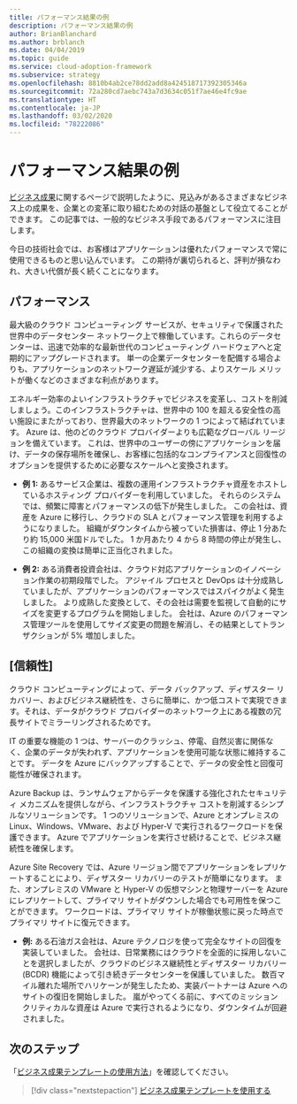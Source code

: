 ```yaml
---
title: パフォーマンス結果の例
description: パフォーマンス結果の例
author: BrianBlanchard
ms.author: brblanch
ms.date: 04/04/2019
ms.topic: guide
ms.service: cloud-adoption-framework
ms.subservice: strategy
ms.openlocfilehash: 8810b4ab2ce78dd2add8a424518717392305346a
ms.sourcegitcommit: 72a280cd7aebc743a7d3634c051f7ae46e4fc9ae
ms.translationtype: HT
ms.contentlocale: ja-JP
ms.lasthandoff: 03/02/2020
ms.locfileid: "78222086"
---
```

# <a name="examples-of-performance-outcomes"></a>パフォーマンス結果の例

[ビジネス成果](./index.md)に関するページで説明したように、見込みがあるさまざまなビジネス上の成果を、企業との変革に取り組むための対話の基盤として役立てることができます。 この記事では、一般的なビジネス手段であるパフォーマンスに注目します。

今日の技術社会では、お客様はアプリケーションは優れたパフォーマンスで常に使用できるものと思い込んでいます。 この期待が裏切られると、評判が損なわれ、大きい代償が長く続くことになります。

## <a name="performance"></a>パフォーマンス

最大級のクラウド コンピューティング サービスが、セキュリティで保護された世界中のデータセンター ネットワーク上で稼働しています。これらのデータセンターは、迅速で効率的な最新世代のコンピューティング ハードウェアへと定期的にアップグレードされます。 単一の企業データセンターを配備する場合よりも、アプリケーションのネットワーク遅延が減少する、よりスケール メリットが働くなどのさまざまな利点があります。

エネルギー効率のよいインフラストラクチャでビジネスを変革し、コストを削減しましょう。このインフラストラクチャは、世界中の 100 を超える安全性の高い施設にまたがっており、世界最大のネットワークの 1 つによって結ばれています。 Azure は、他のどのクラウド プロバイダーよりも広範なグローバル リージョンを備えています。 これは、世界中のユーザーの傍にアプリケーションを届け、データの保存場所を確保し、お客様に包括的なコンプライアンスと回復性のオプションを提供するために必要なスケールへと変換されます。

- **例 1:** あるサービス企業は、複数の運用インフラストラクチャ資産をホストしているホスティング プロバイダーを利用していました。 それらのシステムでは、頻繁に障害とパフォーマンスの低下が発生しました。 この会社は、資産を Azure に移行し、クラウドの SLA とパフォーマンス管理を利用するようになりました。 組織がダウンタイムから被っていた損害は、停止 1 分あたり約 15,000 米国ドルでした。 1 か月あたり 4 から 8 時間の停止が発生し、この組織の変換は簡単に正当化されました。

- **例 2:** ある消費者投資会社は、クラウド対応アプリケーションのイノベーション作業の初期段階でした。 アジャイル プロセスと DevOps は十分成熟していましたが、アプリケーションのパフォーマンスではスパイクがよく発生しました。 より成熟した変換として、その会社は需要を監視して自動的にサイズを変更するプログラムを開始しました。 会社は、Azure のパフォーマンス管理ツールを使用してサイズ変更の問題を解消し、その結果としてトランザクションが 5% 増加しました。

## <a name="reliability"></a>[信頼性]

クラウド コンピューティングによって、データ バックアップ、ディザスター リカバリー、およびビジネス継続性を、さらに簡単に、かつ低コストで実現できます。それは、データがクラウド プロバイダーのネットワーク上にある複数の冗長サイトでミラーリングされるためです。

IT の重要な機能の 1 つは、サーバーのクラッシュ、停電、自然災害に関係なく、企業のデータが失われず、アプリケーションを使用可能な状態に維持することです。 データを Azure にバックアップすることで、データの安全性と回復可能性が確保されます。

Azure Backup は、ランサムウェアからデータを保護する強化されたセキュリティ メカニズムを提供しながら、インフラストラクチャ コストを削減するシンプルなソリューションです。 1 つのソリューションで、Azure とオンプレミスの Linux、Windows、VMware、および Hyper-V で実行されるワークロードを保護できます。 Azure でアプリケーションを実行させ続けることで、ビジネス継続性を確保します。

Azure Site Recovery では、Azure リージョン間でアプリケーションをレプリケートすることにより、ディザスター リカバリーのテストが簡単になります。 また、オンプレミスの VMware と Hyper-V の仮想マシンと物理サーバーを Azure にレプリケートして、プライマリ サイトがダウンした場合でも可用性を保つことができます。 ワークロードは、プライマリ サイトが稼働状態に戻った時点でプライマリ サイトに復元できます。

- **例:** ある石油ガス会社は、Azure テクノロジを使って完全なサイトの回復を実装していました。 会社は、日常業務にはクラウドを全面的に採用しないことを選択しましたが、クラウドのビジネス継続性とディザスター リカバリー (BCDR) 機能によって引き続きデータセンターを保護していました。 数百マイル離れた場所でハリケーンが発生したため、実装パートナーは Azure へのサイトの復旧を開始しました。 嵐がやってくる前に、すべてのミッション クリティカルな資産は Azure で実行されるようになり、ダウンタイムが回避されました。

## <a name="next-steps"></a>次のステップ

「[ビジネス成果テンプレートの使用方法](./business-outcome-template.md)」を確認してください。

> [!div class="nextstepaction"]
> [ビジネス成果テンプレートを使用する](./business-outcome-template.md)
